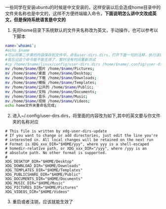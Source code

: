 
一些同学在安装ubuntu的时候是中文安装的，这样安装以后会造成home目录中的文件夹名称也是中文的，这样不方便终端输入命令，**下面说明怎么讲中文改成英文，但是保持系统语言是中文的**

1. 先将home目录下系统默认的文件夹名称改为英文，手动操作，也可以参考以下脚本
```bash
name=`whoami`;
#echo $name
#可以将第二步骤的内容保存到文件中，命名user-dirs.dirs，打开下面一句的注释，执行该脚本。
#我忘记这个命令能不能生效了，暂时没有时间重新测试
#cp /home/$name/linux/config/user-dirs.dirs /home/$name/.config/user-dirs.dirs;echo user-dirs.dirs 复制完成;
mv /home/$name/图片 /home/$name/Pictures;
mv /home/$name/桌面 /home/$name/Desktop;
mv /home/$name/下载 /home/$name/Downloads;
mv /home/$name/模板 /home/$name/Templates;
mv /home/$name/公共的 /home/$name/Public;
mv /home/$name/文档 /home/$name/Documents;
mv /home/$name/音乐 /home/$name/Music;
mv /home/$name/视频 /home/$name/Videos;
echo home文件夹重命名完成;


```
2. 进入~/.config/user-dirs.dirs，将里面的内容改为如下,其中的英文要与你文件夹的名称对应
```
# This file is written by xdg-user-dirs-update
# If you want to change or add directories, just edit the line you're
# interested in. All local changes will be retained on the next run
# Format is XDG_xxx_DIR="$HOME/yyy", where yyy is a shell-escaped
# homedir-relative path, or XDG_xxx_DIR="/yyy", where /yyy is an
# absolute path. No other format is supported.
#
XDG_DESKTOP_DIR="$HOME/Desktop"
XDG_DOWNLOAD_DIR="$HOME/Downloads"
XDG_TEMPLATES_DIR="$HOME/Templates"
XDG_PUBLICSHARE_DIR="$HOME/Public"
XDG_DOCUMENTS_DIR="$HOME/Documents"
XDG_MUSIC_DIR="$HOME/Music"
XDG_PICTURES_DIR="$HOME/Pictures"
XDG_VIDEOS_DIR="$HOME/Videos"

```

3. 重启或者注销，应该就能生效了